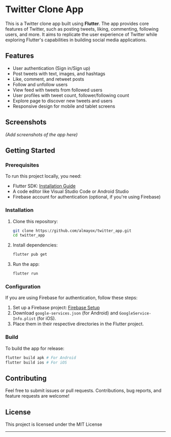 

# Twitter Clone App

This is a Twitter clone app built using **Flutter**. The app provides core features of Twitter, such as posting tweets, liking, commenting, following users, and more. It aims to replicate the user experience of Twitter while exploring Flutter's capabilities in building social media applications.

## Features

- User authentication (Sign in/Sign up)
- Post tweets with text, images, and hashtags
- Like, comment, and retweet posts
- Follow and unfollow users
- View feed with tweets from followed users
- User profiles with tweet count, follower/following count
- Explore page to discover new tweets and users
- Responsive design for mobile and tablet screens

## Screenshots

*(Add screenshots of the app here)*

## Getting Started

### Prerequisites

To run this project locally, you need:

- Flutter SDK: [Installation Guide](https://flutter.dev/docs/get-started/install)
- A code editor like Visual Studio Code or Android Studio
- Firebase account for authentication (optional, if you're using Firebase)

### Installation

1. Clone this repository:
   ```bash
   git clone https://github.com/almayox/twitter_app.git
   cd twitter_app
   ```

2. Install dependencies:
   ```bash
   flutter pub get
   ```

3. Run the app:
   ```bash
   flutter run
   ```

### Configuration

If you are using Firebase for authentication, follow these steps:

1. Set up a Firebase project: [Firebase Setup](https://firebase.google.com/docs/flutter/setup)
2. Download `google-services.json` (for Android) and `GoogleService-Info.plist` (for iOS).
3. Place them in their respective directories in the Flutter project.

### Build

To build the app for release:

```bash
flutter build apk # For Android
flutter build ios # For iOS
```

## Contributing

Feel free to submit issues or pull requests. Contributions, bug reports, and feature requests are welcome!

## License

This project is licensed under the MIT License

---


